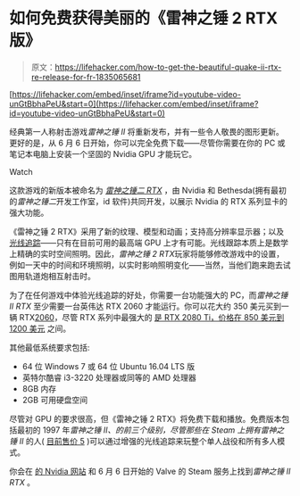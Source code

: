 # 如何免费获得美丽的《雷神之锤 2 RTX 版》

> 原文：<https://lifehacker.com/how-to-get-the-beautiful-quake-ii-rtx-re-release-for-fr-1835065681>

 [https://lifehacker.com/embed/inset/iframe?id=youtube-video-unGtBbhaPeU&start=0](https://lifehacker.com/embed/inset/iframe?id=youtube-video-unGtBbhaPeU&start=0) 

经典第一人称射击游戏*雷神之锤 II* 将重新发布，并有一些令人敬畏的图形更新。更好的是，从 6 月 6 日开始，你可以完全免费下载——尽管你需要在你的 PC 或笔记本电脑上安装一个坚固的 Nvidia GPU 才能玩它。

Watch

这款游戏的新版本被命名为 [*雷神之锤二 RTX*](https://www.nvidia.com/en-us/geforce/news/quake-ii-rtx-june-6-release-date/) ，由 Nvidia 和 Bethesda(拥有最初的*雷神之锤二*开发工作室，id 软件)共同开发，以展示 Nvidia 的 RTX 系列显卡的强大功能。

《雷神之锤 2 RTX》采用了新的纹理、模型和动画；支持高分辨率显示器；以及 [光线追踪](https://www.nvidia.com/en-us/geforce/news/geforce-gtx-dxr-ray-tracing-available-now/)——只有在目前可用的最高端 GPU 上才有可能。光线跟踪本质上是数学上精确的实时空间照明。因此，*雷神之锤 2 RTX*玩家将能够修改游戏中的设置，例如一天中的时间和环境照明，以实时影响照明变化——当然，当他们跑来跑去试图用轨道炮相互射击时。

为了在任何游戏中体验光线追踪的好处，你需要一台功能强大的 PC，而*雷神之锤 II RTX* 至少需要一台英伟达 RTX 2060 才能运行。你可以花大约 350 美元买到一辆 RTX[2060](https://www.nvidia.com/en-us/shop/geforce/gpu/?page=1&limit=9&locale=en-us&category=GPU&gpu=RTX%202060)，尽管 RTX 系列中最强大的 [是 RTX 2080 Ti，价格在 850 美元到 1200 美元](https://www.nvidia.com/en-us/shop/geforce/?page=1&limit=9&locale=en-us&search=RTX%202080%20ti) 之间。

其他最低系统要求包括:

*   64 位 Windows 7 或 64 位 Ubuntu 16.04 LTS 版
*   英特尔酷睿 i3-3220 处理器或同等的 AMD 处理器
*   8GB 内存
*   2GB 可用硬盘空间

尽管对 GPU 的要求很高，但《雷神之锤 2 RTX》将免费下载和播放。免费版本包括最初的 1997 年*雷神之锤 II、*的前三个级别，尽管那些在 Steam 上拥有*雷神之锤 II* 的人( [目前售价 5](https://store.steampowered.com/app/2320/QUAKE_II/) )可以通过增强的光线追踪来玩整个单人战役和所有多人模式。

你会在 [的 Nvidia 网站](https://www.nvidia.com/en-us/geforce/campaigns/quake-II-rtx/) 和 6 月 6 日开始的 Valve 的 Steam 服务上找到*雷神之锤 II RTX* 。